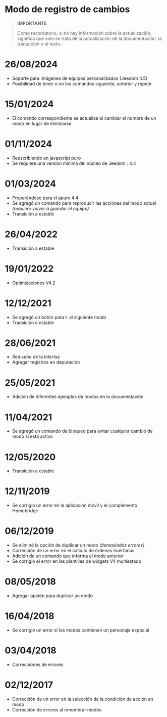 # Modo de registro de cambios

>**IMPORTANTE**
>
>Como recordatorio, si no hay información sobre la actualización, significa que solo se trata de la actualización de la documentación, la traducción o el texto.

# 26/08/2024

- Soporte para imágenes de equipos personalizados (Jeedom 4.5)
- Posibilidad de tener o no los comandos siguiente, anterior y repetir

# 15/01/2024

- El comando correspondiente se actualiza al cambiar el nombre de un modo en lugar de eliminarse

# 01/11/2024

- Reescribiendo en javascript puro
- Se requiere una versión mínima del núcleo de Jeedom : 4.4

# 01/03/2024

- Preparándose para el apuro 4.4
- Se agregó un comando para reproducir las acciones del modo actual *(requiere volver a guardar el equipo)*
- Transición a estable

# 26/04/2022

- Transición a estable

# 19/01/2022

- Optimizaciones V4.2

# 12/12/2021

- Se agregó un botón para ir al siguiente modo
- Transición a estable

# 28/06/2021

- Rediseño de la interfaz
- Agregar registros en depuración

# 25/05/2021

- Adición de diferentes ejemplos de modos en la documentación

# 11/04/2021

- Se agregó un comando de bloqueo para evitar cualquier cambio de modo si está activo

# 12/05/2020

- Transición a estable

# 12/11/2019

- Se corrigió un error en la aplicación móvil y el complemento Homebridge

# 06/12/2019

- Se eliminó la opción de duplicar un modo *(demasiados errores)*
- Corrección de un error en el cálculo de órdenes huérfanas
- Adición de un comando que informa el modo anterior
- Se corrigió el error en las plantillas de widgets V4 multiestado

# 08/05/2018

- Agregar opción para duplicar un modo

# 16/04/2018

- Se corrigió un error si los modos contienen un personaje especial

# 03/04/2018

- Correcciones de errores

# 02/12/2017

- Corrección de un error en la selección de la condición de acción en modo
- Corrección de errores al renombrar modos

